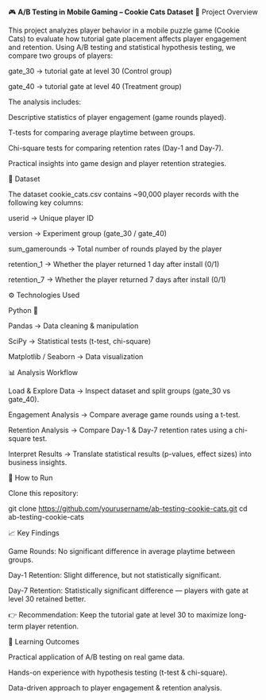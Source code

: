 🎮 **A/B Testing in Mobile Gaming – Cookie Cats Dataset**
📌 Project Overview

This project analyzes player behavior in a mobile puzzle game (Cookie Cats) to evaluate how tutorial gate placement affects player engagement and retention.
Using A/B testing and statistical hypothesis testing, we compare two groups of players:

gate_30 → tutorial gate at level 30 (Control group)

gate_40 → tutorial gate at level 40 (Treatment group)

The analysis includes:

Descriptive statistics of player engagement (game rounds played).

T-tests for comparing average playtime between groups.

Chi-square tests for comparing retention rates (Day-1 and Day-7).

Practical insights into game design and player retention strategies.

📂 Dataset

The dataset cookie_cats.csv contains ~90,000 player records with the following key columns:

userid → Unique player ID

version → Experiment group (gate_30 / gate_40)

sum_gamerounds → Total number of rounds played by the player

retention_1 → Whether the player returned 1 day after install (0/1)

retention_7 → Whether the player returned 7 days after install (0/1)

⚙️ Technologies Used

Python 🐍

Pandas → Data cleaning & manipulation

SciPy → Statistical tests (t-test, chi-square)

Matplotlib / Seaborn → Data visualization

📊 Analysis Workflow

Load & Explore Data → Inspect dataset and split groups (gate_30 vs gate_40).

Engagement Analysis → Compare average game rounds using a t-test.

Retention Analysis → Compare Day-1 & Day-7 retention rates using a chi-square test.

Interpret Results → Translate statistical results (p-values, effect sizes) into business insights.

🚀 How to Run

Clone this repository:

git clone https://github.com/yourusername/ab-testing-cookie-cats.git
cd ab-testing-cookie-cats

📈 Key Findings

Game Rounds: No significant difference in average playtime between groups.

Day-1 Retention: Slight difference, but not statistically significant.

Day-7 Retention: Statistically significant difference — players with gate at level 30 retained better.

👉 Recommendation: Keep the tutorial gate at level 30 to maximize long-term player retention.

🔑 Learning Outcomes

Practical application of A/B testing on real game data.

Hands-on experience with hypothesis testing (t-test & chi-square).

Data-driven approach to player engagement & retention analysis.
